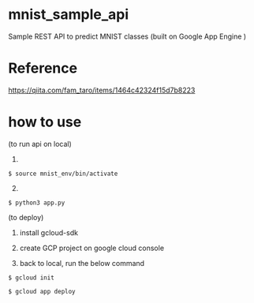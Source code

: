 # mnist_sample_api
Sample REST API to predict MNIST classes (built on Google App Engine )

# Reference
https://qiita.com/fam_taro/items/1464c42324f15d7b8223

# how to use
(to run api on local)

1.

```
$ source mnist_env/bin/activate
```

2.

```
$ python3 app.py
``` 

(to deploy)

1. install gcloud-sdk

2. create GCP project on google cloud console

3. back to local, run the below command

```
$ gcloud init
```

```
$ gcloud app deploy
```